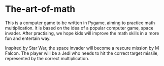 # The-art-of-math
This is a computer game to be written in Pygame, aiming to practice math multiplication.
It is based on the idea of a popular computer game, space invader. After practising, we hope kids will improve the math skills in a more fun and entertain way. 

Inspired by Star War, the space invader will become a rescure mission by M Falcon. The player will be a Jedi who needs to hit the correct target missile, represented by the correct multiplication. 

